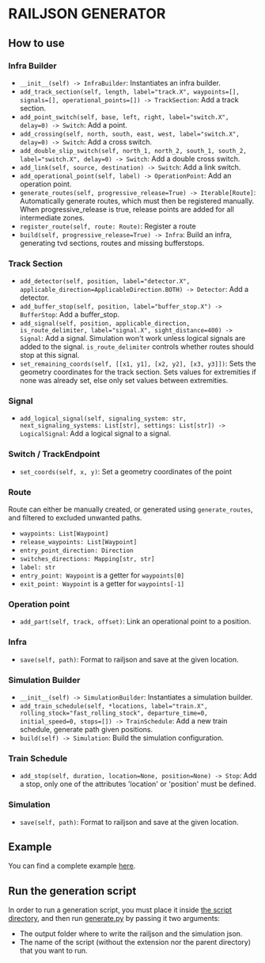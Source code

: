 # RAILJSON GENERATOR

## How to use

### Infra Builder

- `__init__(self) -> InfraBuilder`: Instantiates an infra builder.
- `add_track_section(self, length, label="track.X", waypoints=[], signals=[], operational_points=[]) -> TrackSection`: Add a track section.
- `add_point_switch(self, base, left, right, label="switch.X", delay=0) -> Switch`: Add a point.
- `add_crossing(self, north, south, east, west, label="switch.X", delay=0) -> Switch`: Add a cross switch.
- `add_double_slip_switch(self, north_1, north_2, south_1, south_2, label="switch.X", delay=0) -> Switch`: Add a double cross switch.
- `add_link(self, source, destination) -> Switch`: Add a link switch.
- `add_operational_point(self, label) -> OperationPoint`: Add an operation point.
- `generate_routes(self, progressive_release=True) -> Iterable[Route]`: Automatically generate routes, which must then be registered manually. When progressive_release is true, release points are added for all intermediate zones.
- `register_route(self, route: Route)`: Register a route
- `build(self, progressive_release=True) -> Infra`: Build an infra, generating tvd sections, routes and missing bufferstops.

### Track Section

- `add_detector(self, position, label="detector.X", applicable_direction=ApplicableDirection.BOTH) -> Detector`: Add a detector.
- `add_buffer_stop(self, position, label="buffer_stop.X") -> BufferStop`: Add a buffer_stop.
- `add_signal(self, position, applicable_direction, is_route_delimiter, label="signal.X", sight_distance=400) -> Signal`: Add a signal. Simulation won't work unless logical signals are added to the signal. `is_route_delimiter` controls whether routes should stop at this signal.
- `set_remaining_coords(self, [[x1, y1], [x2, y2], [x3, y3]])`: Sets the geometry coordinates for the track section. Sets values for extremities if none was already set, else only set values between extremities.

### Signal

- `add_logical_signal(self, signaling_system: str, next_signaling_systems: List[str], settings: List[str]) -> LogicalSignal`: Add a logical signal to a signal.

### Switch / TrackEndpoint

- `set_coords(self, x, y)`: Set a geometry coordinates of the point

### Route

Route can either be manually created, or generated using `generate_routes`, and filtered to excluded unwanted paths.

- `waypoints: List[Waypoint]`
- `release_waypoints: List[Waypoint]`
- `entry_point_direction: Direction`
- `switches_directions: Mapping[str, str]`
- `label: str`
- `entry_point: Waypoint` is a getter for `waypoints[0]`
- `exit_point: Waypoint` is a getter for `waypoints[-1]`

### Operation point

- `add_part(self, track, offset)`: Link an operational point to a position.

### Infra

- `save(self, path)`: Format to railjson and save at the given location.

### Simulation Builder

- `__init__(self) -> SimulationBuilder`: Instantiates a simulation builder.
- `add_train_schedule(self, *locations, label="train.X", rolling_stock="fast_rolling_stock", departure_time=0, initial_speed=0, stops=[]) -> TrainSchedule`: Add a new train schedule, generate path given positions.
- `build(self) -> Simulation`: Build the simulation configuration.

### Train Schedule

- `add_stop(self, duration, location=None, position=None) -> Stop`: Add a stop, only one of the attributes 'location' or 'position' must be defined.

### Simulation

- `save(self, path)`: Format to railjson and save at the given location.

## Example

You can find a complete example [here](./railjson_generator/scripts/examples/example_script.py).

## Run the generation script

In order to run a generation script, you must place it inside [the script directory](./railjson_generator/scripts), and then run [generate.py](./railjson_generator/generate.py) by passing it two arguments:

- The output folder where to write the railjson and the simulation json.
- The name of the script (without the extension nor the parent directory) that you want to run.
